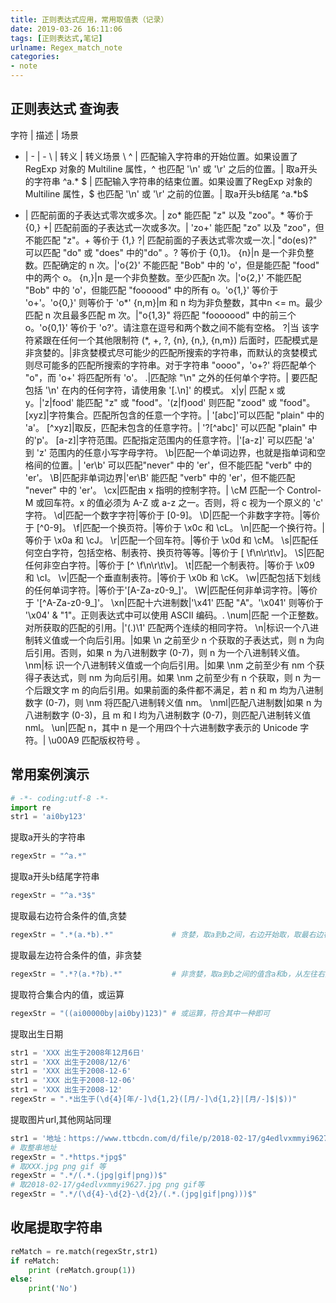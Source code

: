 ```yaml
---
title: 正则表达式应用，常用取值表（记录）
date: 2019-03-26 16:11:06
tags: [正则表达式,笔记]
urlname: Regex_match_note
categories: 
- note
---
```


## 正则表达式 查询表

字符 | 描述 |  场景  
- | - | - 
 \  | 转义 | 转义场景 \\
^ | 匹配输入字符串的开始位置。如果设置了 RegExp 对象的 Multiline 属性，^ 也匹配 '\n' 或 '\r' 之后的位置。| 取a开头的字符串 ^a.*
$ | 匹配输入字符串的结束位置。如果设置了RegExp 对象的 Multiline 属性，$ 也匹配 '\n' 或 '\r' 之前的位置。| 取a开头b结尾 ^a.*b$
* | 匹配前面的子表达式零次或多次。|  zo* 能匹配 "z" 以及 "zoo"。* 等价于{0,}
+| 匹配前面的子表达式一次或多次。| 'zo+' 能匹配 "zo" 以及 "zoo"，但不能匹配 "z"。+ 等价于 {1,}
?| 匹配前面的子表达式零次或一次.| "do(es)?" 可以匹配 "do" 或 "does" 中的"do" 。? 等价于 {0,1}。
{n}|n 是一个非负整数。匹配确定的 n 次。|'o{2}' 不能匹配 "Bob" 中的 'o'，但是能匹配 "food" 中的两个 o。
{n,}|n 是一个非负整数。至少匹配n 次。|'o{2,}' 不能匹配 "Bob" 中的 'o'，但能匹配 "foooood" 中的所有 o。'o{1,}' 等价于 'o+'。'o{0,}' 则等价于 'o*'
{n,m}|m 和 n 均为非负整数，其中n <= m。最少匹配 n 次且最多匹配 m 次。|"o{1,3}" 将匹配 "fooooood" 中的前三个 o。'o{0,1}' 等价于 'o?'。请注意在逗号和两个数之间不能有空格。
?|当 该字符紧跟在任何一个其他限制符 (*, +, ?, {n}, {n,}, {n,m}) 后面时，匹配模式是非贪婪的。|非贪婪模式尽可能少的匹配所搜索的字符串，而默认的贪婪模式则尽可能多的匹配所搜索的字符串。对于字符串 "oooo"，'o+?' 将匹配单个 "o"，而 'o+' 将匹配所有 'o'。
.|匹配除 "\n" 之外的任何单个字符。| 要匹配包括 '\n' 在内的任何字符，请使用象 '[.\n]' 的模式。
x&#124;y| 匹配 x 或 y。|'z&#124;food' 能匹配 "z" 或 "food"。'(z&#124;f)ood' 则匹配 "zood" 或 "food"。
[xyz]|字符集合。匹配所包含的任意一个字符。| '[abc]'可以匹配 "plain" 中的 'a'。
[^xyz]|取反，匹配未包含的任意字符。| '?[^abc]' 可以匹配 "plain" 中的'p'。
[a-z]|字符范围。匹配指定范围内的任意字符。|'[a-z]' 可以匹配 'a' 到 'z' 范围内的任意小写字母字符。
\b|匹配一个单词边界，也就是指单词和空格间的位置。| 'er\b' 可以匹配"never" 中的 'er'，但不能匹配 "verb" 中的 'er'。
\B|匹配非单词边界|'er\B' 能匹配 "verb" 中的 'er'，但不能匹配 "never" 中的 'er'。
\cx|匹配由 x 指明的控制字符。| \cM 匹配一个 Control-M 或回车符。x 的值必须为 A-Z 或 a-z 之一。否则，将 c 视为一个原义的 'c' 字符。
\d|匹配一个数字字符|等价于 [0-9]。
\D|匹配一个非数字字符。|等价于 [^0-9]。
\f|匹配一个换页符。|等价于 \x0c 和 \cL。
\n|匹配一个换行符。|等价于 \x0a 和 \cJ。
\r|匹配一个回车符。|等价于 \x0d 和 \cM。
\s|匹配任何空白字符，包括空格、制表符、换页符等等。|等价于 [ \f\n\r\t\v]。
\S|匹配任何非空白字符。|等价于 [^ \f\n\r\t\v]。
\t|匹配一个制表符。|等价于 \x09 和 \cI。
\v|匹配一个垂直制表符。|等价于 \x0b 和 \cK。
\w|匹配包括下划线的任何单词字符。|等价于'[A-Za-z0-9_]'。
\W|匹配任何非单词字符。|等价于 '[^A-Za-z0-9_]'。
\xn|匹配十六进制数|'\x41' 匹配 "A"。'\x041' 则等价于 '\x04' & "1"。正则表达式中可以使用 ASCII 编码。.
\num|匹配 一个正整数。对所获取的匹配的引用。|'(.)\1' 匹配两个连续的相同字符。
\n|标识一个八进制转义值或一个向后引用。|如果 \n 之前至少 n 个获取的子表达式，则 n 为向后引用。否则，如果 n 为八进制数字 (0-7)，则 n 为一个八进制转义值。
\nm|标 识一个八进制转义值或一个向后引用。|如果 \nm 之前至少有 nm 个获得子表达式，则 nm 为向后引用。如果 \nm 之前至少有 n 个获取，则 n 为一个后跟文字 m 的向后引用。如果前面的条件都不满足，若 n 和 m 均为八进制数字 (0-7)，则 \nm 将匹配八进制转义值 nm。
\nml|匹配八进制数|如果 n 为八进制数字 (0-3)，且 m 和 l 均为八进制数字 (0-7)，则匹配八进制转义值 nml。
\un|匹配 n，其中 n 是一个用四个十六进制数字表示的 Unicode 字符。| \u00A9 匹配版权符号 。


## 常用案例演示

```python
# -*- coding:utf-8 -*-
import re
str1 = 'ai0by123'
```

提取a开头的字符串
```python
regexStr = "^a.*" 
```
提取a开头b结尾字符串
```python
regexStr = "^a.*3$" 
```
提取最右边符合条件的值,贪婪
```python
regexStr = ".*(a.*b).*"             # 贪婪，取a到b之间，右边开始取，取最右边符合条件的
```
提取最左边符合条件的值，非贪婪
```python
regexStr = ".*?(a.*?b).*"           # 非贪婪，取a到b之间的值含a和b，从左往右只取一次
```
提取符合集合内的值，或运算
```python
regexStr = "((ai00000by|ai0by)123)" # 或运算，符合其中一种即可
```
提取出生日期
```python
str1 = 'XXX 出生于2008年12月6日'
str1 = 'XXX 出生于2008/12/6'
str1 = 'XXX 出生于2008-12-6'
str1 = 'XXX 出生于2008-12-06'
str1 = 'XXX 出生于2008-12'
regexStr = ".*出生于(\d{4}[年/-]\d{1,2}([月/-]\d{1,2}|[月/-]$|$))"
```
提取图片url,其他网站同理
```python
str1 = '地址：https://www.ttbcdn.com/d/file/p/2018-02-17/g4edlvxmmyi9627.jpg'
# 取整串地址
regexStr = ".*https.*jpg$"
# 取XXX.jpg png gif 等
regexStr = ".*/(.*.(jpg|gif|png))$"
# 取2018-02-17/g4edlvxmmyi9627.jpg png gif等
regexStr = ".*/(\d{4}-\d{2}-\d{2}/(.*.(jpg|gif|png)))$"
```
## 收尾提取字符串

```python
reMatch = re.match(regexStr,str1)
if reMatch:
	print (reMatch.group(1))
else:
	print('No')
```